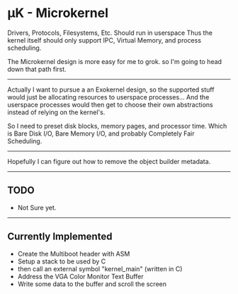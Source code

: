 # µK - Microkernel

Drivers, Protocols, Filesystems, Etc. Should run in userspace
Thus the kernel itself should only support IPC, Virtual Memory,
and process scheduling.

The Microkernel design is more easy for me to grok. so I'm going to
head down that path first.

----

Actually I want to pursue a an Exokernel design, so the supported
stuff would just be allocating resources to userspace processes...
And the userspace processes would then get to choose their own
abstractions instead of relying on the kernel's.

So I need to preset disk blocks, memory pages, and processor time.
Which is Bare Disk I/O, Bare Memory I/O, and probably Completely Fair Scheduling.

----

Hopefully I can figure out how to remove the object builder metadata.

---
## TODO
* Not Sure yet.
---

## Currently Implemented
* Create the Multiboot header with ASM
* Setup a stack to be used by C
* then call an external symbol "kernel_main" (written in C)
* Address the VGA Color Monitor Text Buffer
* Write some data to the buffer and scroll the screen
